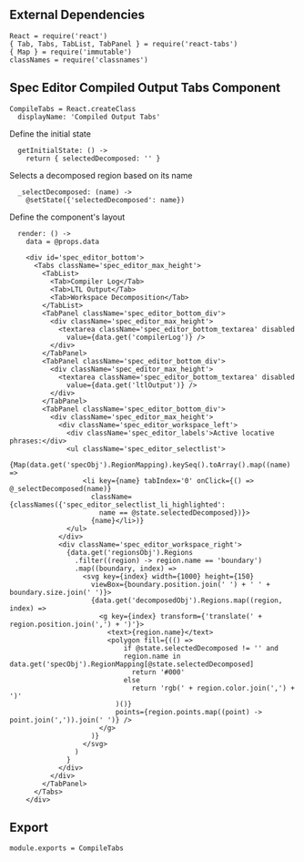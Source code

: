 External Dependencies
---------------------

    React = require('react')
    { Tab, Tabs, TabList, TabPanel } = require('react-tabs')
    { Map } = require('immutable')
    classNames = require('classnames')

Spec Editor Compiled Output Tabs Component
------------------------------------------

    CompileTabs = React.createClass
      displayName: 'Compiled Output Tabs'

Define the initial state

      getInitialState: () ->
        return { selectedDecomposed: '' }

Selects a decomposed region based on its name

      _selectDecomposed: (name) ->
        @setState({'selectedDecomposed': name})

Define the component's layout

      render: () ->
        data = @props.data

        <div id='spec_editor_bottom'>
          <Tabs className='spec_editor_max_height'>
            <TabList>
              <Tab>Compiler Log</Tab>
              <Tab>LTL Output</Tab>
              <Tab>Workspace Decomposition</Tab>
            </TabList>
            <TabPanel className='spec_editor_bottom_div'>
              <div className='spec_editor_max_height'>
                <textarea className='spec_editor_bottom_textarea' disabled
                  value={data.get('compilerLog')} />
              </div>
            </TabPanel>
            <TabPanel className='spec_editor_bottom_div'>
              <div className='spec_editor_max_height'>
                <textarea className='spec_editor_bottom_textarea' disabled
                  value={data.get('ltlOutput')} />
              </div>
            </TabPanel>
            <TabPanel className='spec_editor_bottom_div'>
              <div className='spec_editor_max_height'>
                <div className='spec_editor_workspace_left'>
                  <div className='spec_editor_labels'>Active locative phrases:</div>
                  <ul className='spec_editor_selectlist'>
                    {Map(data.get('specObj').RegionMapping).keySeq().toArray().map((name) =>
                      <li key={name} tabIndex='0' onClick={() => @_selectDecomposed(name)}
                        className={classNames({'spec_editor_selectlist_li_highlighted':
                          name == @state.selectedDecomposed})}>
                        {name}</li>)}
                  </ul>
                </div>
                <div className='spec_editor_workspace_right'>
                  {data.get('regionsObj').Regions
                    .filter((region) -> region.name == 'boundary')
                    .map((boundary, index) =>
                      <svg key={index} width={1000} height={150}
                        viewBox={boundary.position.join(' ') + ' ' + boundary.size.join(' ')}>
                        {data.get('decomposedObj').Regions.map((region, index) =>
                          <g key={index} transform={'translate(' + region.position.join(',') + ')'}>
                            <text>{region.name}</text>
                            <polygon fill={(() =>
                                if @state.selectedDecomposed != '' and
                                region.name in data.get('specObj').RegionMapping[@state.selectedDecomposed]
                                  return '#000'
                                else
                                  return 'rgb(' + region.color.join(',') + ')'
                              )()}
                              points={region.points.map((point) -> point.join(',')).join(' ')} />
                          </g>
                        )}
                      </svg>
                    )
                  }
                </div>
              </div>
            </TabPanel>
          </Tabs>
        </div>


Export
------

    module.exports = CompileTabs
